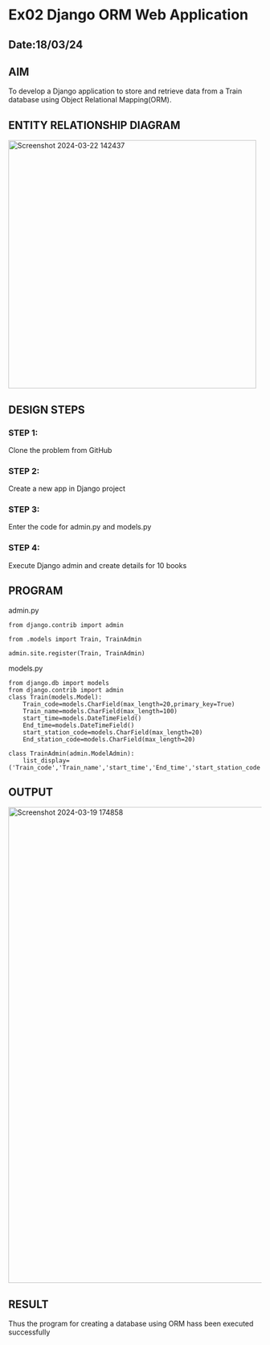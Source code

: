 # Ex02 Django ORM Web Application
## Date:18/03/24 

## AIM
To develop a Django application to store and retrieve data from a Train database using Object Relational Mapping(ORM).

## ENTITY RELATIONSHIP DIAGRAM
<img width="493" alt="Screenshot 2024-03-22 142437" src="https://github.com/vinodini17/ORM/assets/149347288/cf94daf7-9d13-4ec6-8691-3c3db8533e7e">

## DESIGN STEPS

### STEP 1:
Clone the problem from GitHub

### STEP 2:
Create a new app in Django project

### STEP 3:
Enter the code for admin.py and models.py

### STEP 4:
Execute Django admin and create details for 10 books

## PROGRAM

admin.py
```
from django.contrib import admin

from .models import Train, TrainAdmin

admin.site.register(Train, TrainAdmin)
```

models.py
```
from django.db import models
from django.contrib import admin
class Train(models.Model):
    Train_code=models.CharField(max_length=20,primary_key=True)
    Train_name=models.CharField(max_length=100)
    start_time=models.DateTimeField()
    End_time=models.DateTimeField()
    start_station_code=models.CharField(max_length=20)
    End_station_code=models.CharField(max_length=20)
 
class TrainAdmin(admin.ModelAdmin):
    list_display=('Train_code','Train_name','start_time','End_time','start_station_code','End_station_code')
```
## OUTPUT
<img width="945" alt="Screenshot 2024-03-19 174858" src="https://github.com/vinodini17/ORM/assets/149347288/1e380525-8ff2-4670-b5d1-5dab9f2571b4">

## RESULT
Thus the program for creating a database using ORM hass been executed successfully

